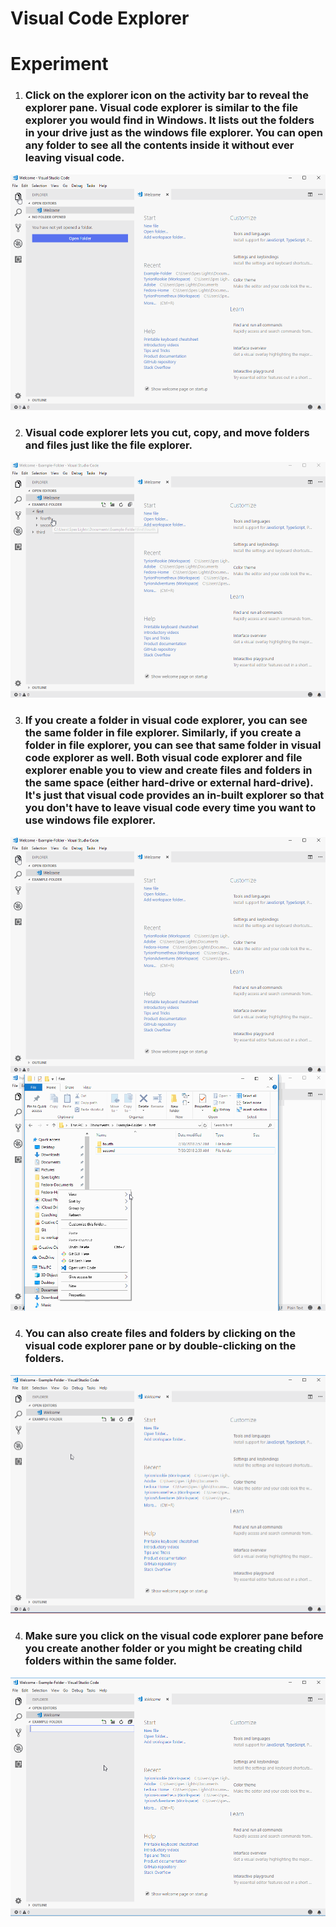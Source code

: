 # **Visual Code Explorer**

# **Experiment**

1. ### Click on the explorer icon on the activity bar to reveal the explorer pane. Visual code explorer is similar to the file explorer you would find in Windows. It lists out the folders in your drive just as the windows file explorer. You can open any folder to see all the contents inside it without ever leaving visual code. 

![](../images/pilot-02/vs-explorer.gif)

2. ### Visual code explorer lets you cut, copy, and move folders and files just like the file explorer. 

![](../images/pilot-02/file-manipulation.gif)

3. ### If you create a folder in visual code explorer, you can see the same folder in file explorer. Similarly, if you create a folder in file explorer, you can see that same folder in visual code explorer as well.  Both visual code explorer and file explorer enable you to view and create files and folders in the same space (either hard-drive or external hard-drive). It's just that visual code provides an in-built explorer so that you don't have to leave visual code every time you want to use windows file explorer. 

![](../images/pilot-02/vsx-to-filex.gif)
![](../images/pilot-02/filex-to-vsx.gif)

4. ### You can also create files and folders by clicking on the visual code explorer pane or by double-clicking on the folders. 

![](../images/pilot-02/right-click-pane.gif)

4. ### Make sure you click on the visual code explorer pane before you create another folder or you might be creating child folders within the same folder. 

![](../images/pilot-02/no-child-folder.gif)

